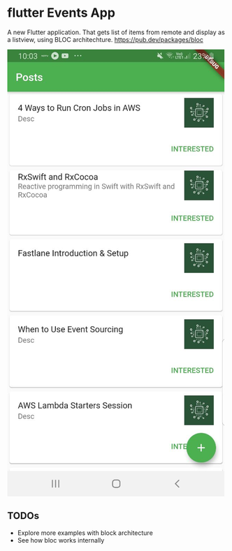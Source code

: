 # flutter Events App

A new Flutter application. That gets list of items from remote and display as a listview, using BLOC architechture.
https://pub.dev/packages/bloc

<img src="photo_2020-04-28 10.04.13.jpeg" alt>


## TODOs
- Explore more examples with block architecture
- See how bloc works internally 
